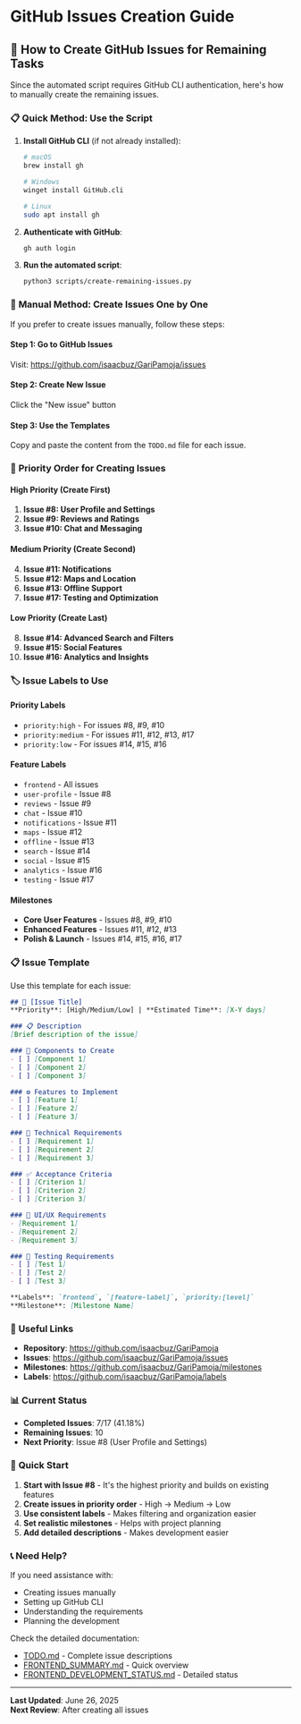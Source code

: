 # GitHub Issues Creation Guide

## 🚀 **How to Create GitHub Issues for Remaining Tasks**

Since the automated script requires GitHub CLI authentication, here's how to manually create the remaining issues.

### 📋 **Quick Method: Use the Script**

1. **Install GitHub CLI** (if not already installed):
   ```bash
   # macOS
   brew install gh
   
   # Windows
   winget install GitHub.cli
   
   # Linux
   sudo apt install gh
   ```

2. **Authenticate with GitHub**:
   ```bash
   gh auth login
   ```

3. **Run the automated script**:
   ```bash
   python3 scripts/create-remaining-issues.py
   ```

### 📝 **Manual Method: Create Issues One by One**

If you prefer to create issues manually, follow these steps:

#### **Step 1: Go to GitHub Issues**
Visit: https://github.com/isaacbuz/GariPamoja/issues

#### **Step 2: Create New Issue**
Click the "New issue" button

#### **Step 3: Use the Templates**
Copy and paste the content from the `TODO.md` file for each issue.

### 🎯 **Priority Order for Creating Issues**

#### **High Priority (Create First)**
1. **Issue #8: User Profile and Settings**
2. **Issue #9: Reviews and Ratings**
3. **Issue #10: Chat and Messaging**

#### **Medium Priority (Create Second)**
4. **Issue #11: Notifications**
5. **Issue #12: Maps and Location**
6. **Issue #13: Offline Support**
7. **Issue #17: Testing and Optimization**

#### **Low Priority (Create Last)**
8. **Issue #14: Advanced Search and Filters**
9. **Issue #15: Social Features**
10. **Issue #16: Analytics and Insights**

### 🏷️ **Issue Labels to Use**

#### **Priority Labels**
- `priority:high` - For issues #8, #9, #10
- `priority:medium` - For issues #11, #12, #13, #17
- `priority:low` - For issues #14, #15, #16

#### **Feature Labels**
- `frontend` - All issues
- `user-profile` - Issue #8
- `reviews` - Issue #9
- `chat` - Issue #10
- `notifications` - Issue #11
- `maps` - Issue #12
- `offline` - Issue #13
- `search` - Issue #14
- `social` - Issue #15
- `analytics` - Issue #16
- `testing` - Issue #17

#### **Milestones**
- **Core User Features** - Issues #8, #9, #10
- **Enhanced Features** - Issues #11, #12, #13
- **Polish & Launch** - Issues #14, #15, #16, #17

### 📋 **Issue Template**

Use this template for each issue:

```markdown
## 🎯 [Issue Title]
**Priority**: [High/Medium/Low] | **Estimated Time**: [X-Y days]

### 📋 Description
[Brief description of the issue]

### 🎨 Components to Create
- [ ] [Component 1]
- [ ] [Component 2]
- [ ] [Component 3]

### ⚙️ Features to Implement
- [ ] [Feature 1]
- [ ] [Feature 2]
- [ ] [Feature 3]

### 🔧 Technical Requirements
- [ ] [Requirement 1]
- [ ] [Requirement 2]
- [ ] [Requirement 3]

### ✅ Acceptance Criteria
- [ ] [Criterion 1]
- [ ] [Criterion 2]
- [ ] [Criterion 3]

### 📱 UI/UX Requirements
- [Requirement 1]
- [Requirement 2]
- [Requirement 3]

### 🧪 Testing Requirements
- [ ] [Test 1]
- [ ] [Test 2]
- [ ] [Test 3]

**Labels**: `frontend`, `[feature-label]`, `priority:[level]`
**Milestone**: [Milestone Name]
```

### 🔗 **Useful Links**

- **Repository**: https://github.com/isaacbuz/GariPamoja
- **Issues**: https://github.com/isaacbuz/GariPamoja/issues
- **Milestones**: https://github.com/isaacbuz/GariPamoja/milestones
- **Labels**: https://github.com/isaacbuz/GariPamoja/labels

### 📊 **Current Status**

- **Completed Issues**: 7/17 (41.18%)
- **Remaining Issues**: 10
- **Next Priority**: Issue #8 (User Profile and Settings)

### 🎯 **Quick Start**

1. **Start with Issue #8** - It's the highest priority and builds on existing features
2. **Create issues in priority order** - High → Medium → Low
3. **Use consistent labels** - Makes filtering and organization easier
4. **Set realistic milestones** - Helps with project planning
5. **Add detailed descriptions** - Makes development easier

### 📞 **Need Help?**

If you need assistance with:
- Creating issues manually
- Setting up GitHub CLI
- Understanding the requirements
- Planning the development

Check the detailed documentation:
- [TODO.md](./TODO.md) - Complete issue descriptions
- [FRONTEND_SUMMARY.md](./FRONTEND_SUMMARY.md) - Quick overview
- [FRONTEND_DEVELOPMENT_STATUS.md](./FRONTEND_DEVELOPMENT_STATUS.md) - Detailed status

---

**Last Updated**: June 26, 2025  
**Next Review**: After creating all issues 